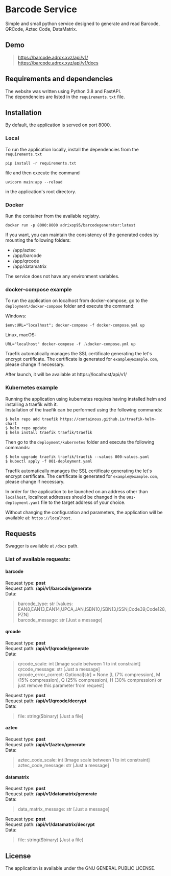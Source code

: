 # Barcode Service
Simple and small python service designed to generate and read Barcode, QRCode, Aztec Code, DataMatrix.

## Demo
	
> https://barcode.adrox.xyz/api/v1/  
> https://barcode.adrox.xyz/api/v1/docs

## Requirements and dependencies
The website was written using Python 3.8 and FastAPI.  
The dependencies are listed in the `requirements.txt` file.  

## Installation
By default, the application is served on port 8000.

### Local
To run the application locally, install the dependencies from the `requirements.txt` 

```
pip install -r requirements.txt
```

file and then execute the command 

```
uvicorn main:app --reload
```

in the application's root directory.

### Docker
Run the container from the available registry.

```
docker run -p 8000:8000 adrixop95/barcodegenerator:latest
```

If you want, you can maintain the consistency of the generated codes by mounting the following folders:
- /app/aztec
- /app/barcode
- /app/qrcode
- /app/datamatrix

The service does not have any environment variables.

### docker-compose example
To run the application on localhost from docker-compose, go to the `deployment/docker-compose` folder and execute the command:

Windows:
```
$env:URL="localhost"; docker-compose -f docker-compose.yml up
```

Linux, macOS:
```
URL="localhost" docker-compose -f .\docker-compose.yml up
```

Traefik automatically manages the SSL certificate generating the let's encrypt certificate. The certificate is generated for `example@example.com`, please change if necessary.  

After launch, it will be available at https://localhost/api/v1/

### Kubernetes example
Running the application using kubernetes requires having installed helm and installing a traefik with it.  
Installation of the traefik can be performed using the following commands:
```
$ helm repo add traefik https://containous.github.io/traefik-helm-chart
$ helm repo update
$ helm install traefik traefik/traefik
```

Then go to the `deployment/kubernetes` folder and execute the following commands:
```
$ helm upgrade traefik traefik/traefik --values 000-values.yaml
$ kubectl apply -f 001-deployment.yaml
```

Traefik automatically manages the SSL certificate generating the let's encrypt certificate. The certificate is generated for `example@example.com`, please change if necessary.  


In order for the application to be launched on an address other than `localhost`, localhost addresses should be changed in the `001-deployment.yaml` file to the target address of your choice.

Without changing the configuration and parameters, the application will be available at: `https://localhost`.
## Requests
Swagger is available at `/docs` path.

### List of available requests:

#### barcode
Request type: __post__  
Request path: __/api/v1/barcode/generate__  
Data:      
>barcode_type: str  [values: EAN8,EAN13,EAN14,UPCA,JAN,ISBN10,ISBN13,ISSN,Code39,Code128,PZN]  
>barcode_message: str [Just a message]

#### qrcode
Request type: __post__  
Request path: __/api/v1/qrcode/generate__   
Data:  
>qrcode_scale: int [Image scale between 1 to int constraint]  
>qrcode_message: str  [Just a message]  
>qrcode_error_correct: Optional[str] = None [L (7% compression), M (15% compression), Q (25% compression), H (30% compression) or just remove this parameter from request]  

Request type: __post__  
Request path: __/api/v1/qrcode/decrypt__  
Data:      
>file: string($binary) [Just a file]  

#### aztec
Request type: __post__  
Request path: __/api/v1/aztec/generate__  
Data:  
>aztec_code_scale: int  [Image scale between 1 to int constraint]  
>aztec_code_message: str [Just a message]  

#### datamatrix
Request type: __post__  
Request path: __/api/v1/datamatrix/generate__  
Data:  
>data_matrix_message: str [Just a message] 

Request type: __post__  
Request path: __/api/v1/datamatrix/decrypt__  
Data:      
>file: string($binary) [Just a file]  

## License
The application is available under the GNU GENERAL PUBLIC LICENSE.
